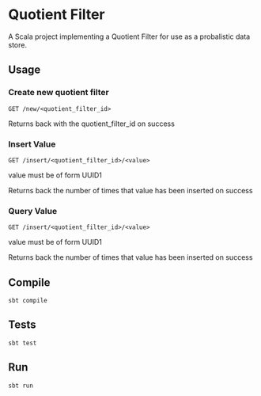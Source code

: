 # Quotient Filter

A Scala project implementing a Quotient Filter for use as a probalistic data store.

## Usage

### Create new quotient filter

`GET /new/<quotient_filter_id>`

Returns back with the quotient_filter_id on success

### Insert Value

`GET /insert/<quotient_filter_id>/<value>`

value must be of form UUID1

Returns back the number of times that value has been inserted on success

### Query Value

`GET /insert/<quotient_filter_id>/<value>`

value must be of form UUID1

Returns back the number of times that value has been inserted on success

## Compile

`sbt compile`

## Tests

`sbt test`

## Run

`sbt run`
